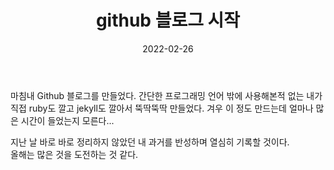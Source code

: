 ﻿---
title: "github 블로그 시작"
excerpt: "마침내 Github 블로그를 만들었다."

categories:
  - Blog   
  
tag:
  - Blog    

date: 2022-02-26   
last_modified_at: 2022-02-26   

---

마침내 Github 블로그를 만들었다. 간단한 프로그래밍 언어 밖에 사용해본적 없는 내가 직접 ruby도 깔고 jekyll도 깔아서 뚝딱뚝딱 만들었다.
겨우 이 정도 만드는데 얼마나 많은 시간이 들었는지 모른다...   
   
지난 날 바로 바로 정리하지 않았던 내 과거를 반성하며 열심히 기록할 것이다.   
올해는 많은 것을 도전하는 것 같다.

